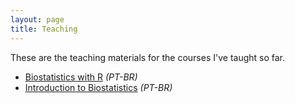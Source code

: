 ```yaml
---
layout: page
title: Teaching
---
```


<p class="message">
  These are the teaching materials for the courses I've taught so far.
</p>

* [Biostatistics with R](https://github.com/mufernando/bioestat) _(PT-BR)_
* [Introduction to Biostatistics](http://mufernando.github.io/intro_bioestat/) _(PT-BR)_
